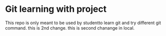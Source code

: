 # Git learning with project
This repo is only meant to be used by studentto learn git and try different git command.
this is 2nd change.
this is second chanange in local.
